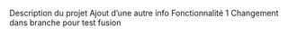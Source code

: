 Description du projet
Ajout d’une autre info
Fonctionnalité 1
Changement dans branche pour test fusion
